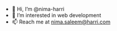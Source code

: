 - 👋 Hi, I’m @nima-harri
- 👀 I’m interested in web development
- 📫 Reach me at nima.saleem@harri.com

<!---
nima-harri/nima-harri is a ✨ special ✨ repository because its `README.md` (this file) appears on your GitHub profile.
You can click the Preview link to take a look at your changes.
--->
